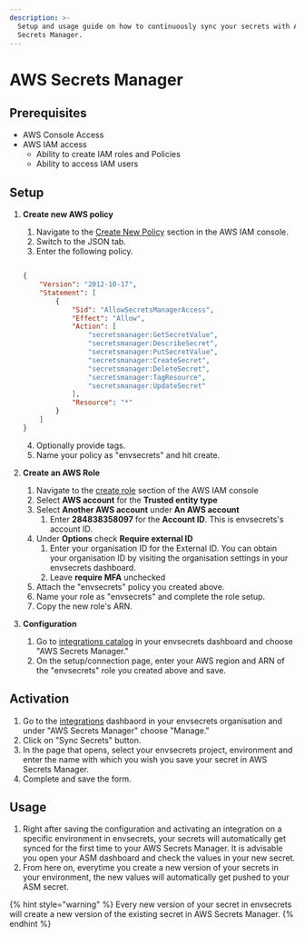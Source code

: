 ```yaml
---
description: >-
  Setup and usage guide on how to continuously sync your secrets with AWS
  Secrets Manager.
---
```


# AWS Secrets Manager

## Prerequisites

* AWS Console Access
* AWS IAM access
  * Ability to create IAM roles and Policies
  * Ability to access IAM users

## Setup

1.  **Create new AWS policy**

    1. Navigate to the [Create New Policy](https://console.aws.amazon.com/iam/home#/policies$new?step=edit) section in the AWS IAM console.
    2. Switch to the JSON tab.
    3. Enter the following policy.

    ```
    ```

    ```json
    {
        "Version": "2012-10-17",
        "Statement": [
            {
                "Sid": "AllowSecretsManagerAccess",
                "Effect": "Allow",
                "Action": [
                    "secretsmanager:GetSecretValue",
                    "secretsmanager:DescribeSecret",
                    "secretsmanager:PutSecretValue",
                    "secretsmanager:CreateSecret",
                    "secretsmanager:DeleteSecret",
                    "secretsmanager:TagResource",
                    "secretsmanager:UpdateSecret"
                ],
                "Resource": "*"
            }
        ]
    }
    ```

    4. Optionally provide tags.
    5. Name your policy as "envsecrets" and hit create.


2.  **Create an AWS Role**

    1. Navigate to the [create role](https://console.aws.amazon.com/iamv2/home#/roles/create?step=selectEntities) section of the AWS IAM console
    2. Select **AWS account** for the **Trusted entity type**
    3. Select **Another AWS account** under **An AWS account**
       1. Enter **284838358097** for the **Account ID**. This is envsecrets's account ID.
    4. Under **Options** check **Require external ID**
       1. Enter your organisation ID for the External ID. You can obtain your organisation ID by visiting the organisation settings in your envsecrets dashboard.
       2. Leave **require MFA** unchecked
    5. Attach the "envsecrets" policy you created above.
    6. Name your role as "envsecrets" and complete the role setup.
    7. Copy the new role's ARN.


3. **Configuration**
   1. Go to [integrations catalog](https://app.envsecrets.com/integrations/catalog) in your envsecrets dashboard and choose "AWS Secrets Manager."
   2. On the setup/connection page, enter your AWS region and ARN of the "envsecrets" role you created above and save.

## Activation

1. Go to the [integrations](https://app.envsecrets.com/integrations) dashbaord in your envsecrets organisation and under "AWS Secrets Manager" choose "Manage."
2. Click on "Sync Secrets" button.
3. In the page that opens, select your envsecrets project, environment and enter the name with which you wish you save your secret in AWS Secrets Manager.
4. Complete and save the form.

## Usage

1. Right after saving the configuration and activating an integration on a specific environment in envsecrets, your secrets will automatically get synced for the first time to your AWS Secrets Manager. It is advisable you open your ASM dashboard and check the values in your new secret.
2. From here on, everytime you create a new version of your secrets in your environment, the new values will automatically get pushed to your ASM secret.

{% hint style="warning" %}
Every new version of your secret in envsecrets will create a new version of the existing secret in AWS Secrets Manager.
{% endhint %}
